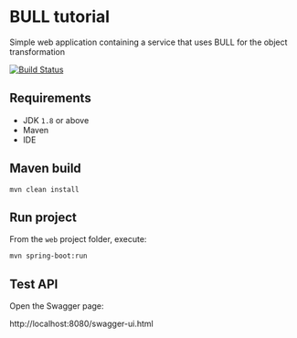 # BULL tutorial

Simple web application containing a service that uses BULL for the object transformation

[![Build Status](https://travis-ci.org/fborriello/bull-tutorial.svg?branch=master)](https://travis-ci.org/fborriello/bull-tutorial)

## Requirements

* JDK `1.8` or above
* Maven
* IDE

## Maven build

~~~
mvn clean install
~~~

## Run project

From the `web` project folder, execute:

~~~
mvn spring-boot:run
~~~

## Test API

Open the Swagger page:

http://localhost:8080/swagger-ui.html

